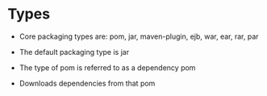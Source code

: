# Types

- Core packaging types are: pom, jar, maven-plugin, ejb, war, ear, rar, par

- The default packaging type is jar

* The type of pom is referred to as a dependency pom
- Downloads dependencies from that pom

